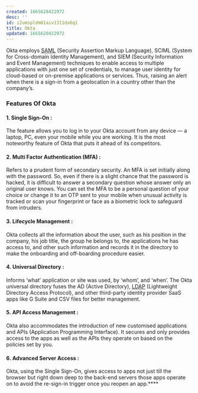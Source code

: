 ```yaml
---
created: 1665628422972
desc: ''
id: i2umspldm01aiv1311dx6q1
title: Okta
updated: 1665628422972
---
```

   
Okta employs [SAML](../devlog/SAML.md) (Security Assertion Markup Language), SCIML (System for Cross-domain Identity Management), and SIEM (Security Information and Event Management) techniques to enable access to multiple applications with just one set of credentials, to manage user identity for cloud-based or on-premise applications or services. Thus, raising an alert when there is a sign-in from a geolocation in a country other than the company’s.   
   
### Features Of Okta   
   
#### 1. Single Sign-On :   
   
The feature allows you to log in to your Okta account from any device — a laptop, PC, even your mobile while you are working. It is the most noteworthy feature of Okta that puts it ahead of its competitors.   
   
#### 2. Multi Factor Authentication (MFA) :   
   
Refers to a prudent form of secondary security. An MFA is set initially along with the password. So, even if there is a slight chance that the password is hacked, it is difficult to answer a secondary question whose answer only an original user knows. You can set the MFA to be a personal question of your choice or change it to an OTP sent to your mobile when unusual activity is tracked or scan your fingerprint or face as a biometric lock to safeguard from intruders.   
   
#### 3. Lifecycle Management :   
   
Okta collects all the information about the user, such as his position in the company, his job title, the group he belongs to, the applications he has access to, and other such information and records it in the directory to make the onboarding and off-boarding procedure easier.   
   
#### 4. Universal Directory :   
   
Informs ‘what’ application or site was used, by ‘whom’, and ‘when’. The Okta universal directory fuses the AD (Active Directory), [LDAP](../devlog/ldap.md) (Lightweight Directory Access Protocol), and other third-party identity provider SaaS apps like G Suite and CSV files for better management.    
   
#### 5. API Access Management :   
   
Okta also accommodates the introduction of new customised applications and APIs (Application Programming Interface). It secures and only provides access to the apps as well as the APIs they operate on based on the policies set by you.    
   
#### 6. Advanced Server Access :   
   
Okta, using the Single Sign-On, gives access to apps not just till the browser but right down deep to the back-end servers those apps operate on to avoid the re-sign-in trigger once you reopen an app.****